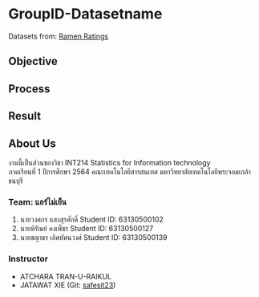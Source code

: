 # GroupID-Datasetname
Datasets from: [Ramen Ratings](https://www.kaggle.com/residentmario/ramen-ratings)

## Objective

## Process

## Result

## About Us
งานนี้เป็นส่วนของวิชา INT214 Statistics for Information technology <br/> ภาคเรียนที่ 1 ปีการศึกษา 2564 คณะเทคโนโลยีสารสนเทศ มหาวิทยาลัยเทคโนโลยีพระจอมเกล้าธนบุรี
### Team: แอร์ไม่เย็น
1. นายวงศกร   แสงสุรศักดิ์      Student ID: 63130500102
2. นายหิรัณย์   คงเพ็ชร         Student ID: 63130500127
3. นายชญาธร  เลิศทัศนวงศ์    	 Student ID: 63130500139


### Instructor
- ATCHARA TRAN-U-RAIKUL
- JATAWAT XIE (Git: [safesit23](https://github.com/safesit23))

